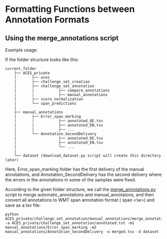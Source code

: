 # Formatting Functions between Annotation Formats

## Using the merge_annotations script

Example usage: 

If the folder structure looks like this:
```
current_folder
    ├── ACES_private
    |       ├── aces
    |       ├── challenge_set_creation
    |       ├── challenge_set_annotation
    |       |           ├── compare_annotations
    |       |           ├── manual_annotations
    |       ├── score_normalization
    |       └── span_predictions
    |
    ├── manual_annotations 
    |       ├── Error_span_marking
    |       |           ├── annotated_DE.tsv
    |       |           ├── annotated_EN.tsv
    |       |           ├── ...
    |       └── Annotation_SecondDelivery
    |                   ├── annotated_DE.tsv
    |                   ├── annotated_EN.tsv
    |                   └── ...
    |
    └── dataset (download_dataset.py script will create this directory later)
```
Here, Error_span_marking folder has the first delivery of the manual annotations, and Annotation_SecondDelivery has the second delivery where the errors in the annotations in some of the samples were fixed.

According to the given folder structure, we call the [merge_annotations.py](https://github.com/arnisafazla/ACES_private/blob/master/challenge_set_annotation/manual_annotations/merge_annotations.py) script to merge automatic_annotations and manual_annotaions, and then convert all annotations to WMT span annotation format (<w> span <\w>) and save as a tsv file:

    python ACES_private/challenge_set_annotation/manual_annotations/merge_annotations.py -a ACES_private/challenge_set_annotation/annotated.txt -m1 manual_annotations/Error_span_marking -m2 manual_annotations/Annotation_SecondDelivery -o merged.tsv -d dataset
